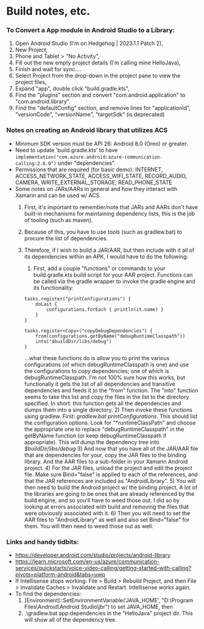 # Build notes, etc. 

### To Convert a App module in Android Studio to a Library: 

1. Open Android Studio (I'm on Hedgehog | 2023.1.1 Patch 2),
2. New Project,
3. Phone and Tablet > "No Activity",
4. Fill out the new empty project details (I'm calling mine HelloJava),
5. Finish and wait for sync....
6. Select Project from the drop-down in the project pane to view the project files,
7. Expand "app", double click "build.gradle.kts",
8. Find the "plugins" section and convert "com.android.application" to "com.android.library".
9. Find the "defaultConfig" section, and remove lines for "applicationId", "versionCode", "versionName", "targetSdk" (is deprecated)


### Notes on creating an Android library that utilizes ACS

- Minimum SDK version must be API 26: Android 8.0 (Oreo) or greater. 
- Need to update 'build.gradle.kts' to have `implementation("com.azure.android:azure-communication-calling:2.6.0")` under "dependencies". 
- Permissions that are required (for basic demo): INTERNET, ACCESS_NETWORK_STATE, ACCESS_WIFI_STATE, RECORD_AUDIO, CAMERA, WRITE_EXTERNAL_STORAGE, READ_PHONE_STATE
- Some notes on JARs/AARs in general and how they interact with Xamarin and can be used w/ ACS
    1) First, it's important to remember/note that JARs and AARs don't have built-in mechanisms for maintaining dependency lists, this is the job of tooling (such as maven).
    2) Because of this, you have to use _tools_ (such as gradlew.bat) to procure the list of dependencies.
    3) Therefore, if I wish to build a JAR/AAR, but then include with it all of its dependencies within an APK, I would have to do the following: 
        1) First, add a couple "functions" or commands to your build.gradle.kts build script for your AAR project. Functions can be called via the gradle wrapper to invoke the gradle engine and its functionality: 

        ```
        tasks.register("printConfigurations") {
            doLast {
                configurations.forEach { println(it.name) }
            }
        }

        tasks.register<Copy>("copyDebugDependencies") {
            from(configurations.getByName("debugRuntimeClasspath"))
            into("$buildDir/libs/debug")
        }
        ```
        ...what these functions do is allow you to print the various configurations (of which debugRuntimeClasspath is one) and use the configurations to copy dependencies; one of which is debugRuntimeClasspath. I'm not 100% sure how this 
        works, but functionally it gets the list of all dependencies and transitive dependencies and feeds it to the "from" function. The "into" function seems to take this list and copy the files in the list to the directory specified. In short: 
        this function gets all the dependencies and dumps them into a single directory. 
        2) Then invoke these functions using gradlew. First: *gradlew.bat printConfigurations*. This should list the configuration options. Look for "*runtimeClassPath" and choose the appropriate one to replace "debugRuntimeClasspath"
        in the getByName function (or keep debugRuntimeClasspath if appropriate). This will dump the dependency tree into *$buildDir/libs/debug*
        3) And now that you have all of the JAR/AAR file that are dependencies for your, copy the JAR files to the binding library. And the AAR files to a sub-folder in your Xamarin Android project. 
        4) For the JAR files, unload the project and edit the project file. Make sure Bind="false" is applied to each of the references, and that the JAR references are included as "AndroidLibrary". 
        5) You will then need to build the Android project w/ the binding project. A lot of the libraries are going to be ones that are already referenced by the build engine, and so you'll have to weed those out. I did so by looking at errors associated
        with build and removing the files that were obviously associated with it. 
        6) Then you will need to set the AAR files to "AndroidLibrary" as well and also set Bind="false" for them. You will then need to weed those out as well. 

### Links and handy tidbits: 
- https://developer.android.com/studio/projects/android-library
- https://learn.microsoft.com/en-us/azure/communication-services/quickstarts/voice-video-calling/getting-started-with-calling?pivots=platform-android&tabs=uwp
- If Intellisense stops working: File > Build > Rebuild Project, and then File > Invalidate Caches > Invalidate and Restart. Intellisense works again. 
- To find the dependencies: 
    1) [Environment]::SetEnvironmentVariable('JAVA_HOME', "D:\Program Files\Android\Android Studio\jbr") to set JAVA_HOME, then 
    2) .\gradlew.bat app:dependencies in the "HelloJava" project dir. This will show all of the dependency tree. 

